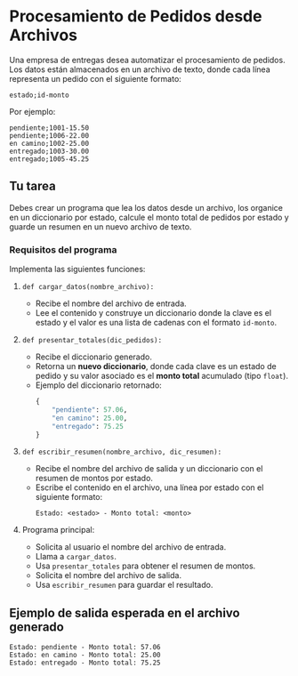 
# Procesamiento de Pedidos desde Archivos

Una empresa de entregas desea automatizar el procesamiento de pedidos. Los datos están almacenados en un archivo de texto, donde cada línea representa un pedido con el siguiente formato:

```
estado;id-monto
```

Por ejemplo:

```
pendiente;1001-15.50
pendiente;1006-22.00
en camino;1002-25.00
entregado;1003-30.00
entregado;1005-45.25
```

## Tu tarea

Debes crear un programa que lea los datos desde un archivo, los organice en un diccionario por estado, calcule el monto total de pedidos por estado y guarde un resumen en un nuevo archivo de texto.

### Requisitos del programa

Implementa las siguientes funciones:

1. `def cargar_datos(nombre_archivo):`  
   - Recibe el nombre del archivo de entrada.
   - Lee el contenido y construye un diccionario donde la clave es el estado y el valor es una lista de cadenas con el formato `id-monto`.

2. `def presentar_totales(dic_pedidos):`  
   - Recibe el diccionario generado.
   - Retorna un **nuevo diccionario**, donde cada clave es un estado de pedido y su valor asociado es el **monto total** acumulado (tipo `float`).
   - Ejemplo del diccionario retornado:
     ```python
     {
         "pendiente": 57.06,
         "en camino": 25.00,
         "entregado": 75.25
     }
     ```

3. `def escribir_resumen(nombre_archivo, dic_resumen):`  
   - Recibe el nombre del archivo de salida y un diccionario con el resumen de montos por estado.
   - Escribe el contenido en el archivo, una línea por estado con el siguiente formato:
     ```
     Estado: <estado> - Monto total: <monto>
     ```

4. Programa principal:  
   - Solicita al usuario el nombre del archivo de entrada.
   - Llama a `cargar_datos`.
   - Usa `presentar_totales` para obtener el resumen de montos.
   - Solicita el nombre del archivo de salida.
   - Usa `escribir_resumen` para guardar el resultado.

## Ejemplo de salida esperada en el archivo generado

```
Estado: pendiente - Monto total: 57.06
Estado: en camino - Monto total: 25.00
Estado: entregado - Monto total: 75.25
```
